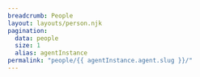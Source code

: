 ```yaml
---
breadcrumb: People
layout: layouts/person.njk
pagination:
  data: people
  size: 1
  alias: agentInstance
permalink: "people/{{ agentInstance.agent.slug }}/"
---
```

